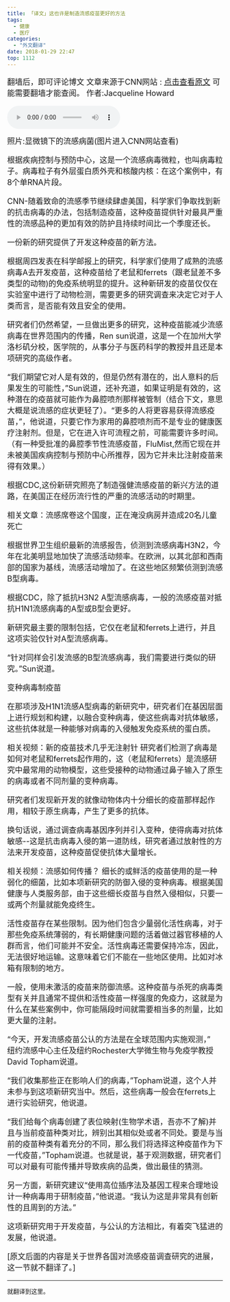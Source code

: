 ```yaml
---
title: 「译文」这也许是制造流感疫苗更好的方法
tags:
  - 健康
  - 医疗
categories:
  - "外文翻译"
date: 2018-01-29 22:47
top: 1112
---
```


<font size=4>

翻墙后，即可评论博文
文章来源于CNN网站 : [点击查看原文](https://edition.cnn.com/2018/01/18/health/flu-vaccine-design-study/index.html) 可能需要翻墙才能查阅。
作者:Jacqueline Howard

</font>
<!--more-->

<audio controls="controls" name="media" style='width:264px' autoplay loop=true><source src="/musics/wish.mp3"></audio>

<font size=4>
照片:显微镜下的流感病菌(图片进入CNN网站查看)

根据疾病控制与预防中心，这是一个流感病毒微粒，也叫病毒粒子。病毒粒子有外层蛋白质外壳和核酸内核：在这个案例中，有8个单RNA片段。

CNN-随着致命的流感季节继续肆虐美国，科学家们争取找到新的抗击病毒的办法，包括制造疫苗，这种疫苗提供针对最具严重性的流感品种的更加有效的防护且持续时间比一个季度还长。

一份新的研究提供了开发这种疫苗的新方法。

根据周四发表在科学邮报上的研究，科学家们使用了成熟的流感病毒A去开发疫苗，这种疫苗给了老鼠和ferrets（跟老鼠差不多类型的动物)的免疫系统明显的提升。这种新研发的疫苗仅仅在实验室中进行了动物检测，需要更多的研究调查来决定它对于人类而言，是否能有效且安全的使用。

研究者们仍然希望，一旦做出更多的研究，这种疫苗能减少流感病毒在世界范围内的传播，Ren sun说道，这是一个在加州大学洛杉矶分校，医学院的，从事分子与医药科学的教授并且还是本项研究的高级作者。

“我们期望它对人是有效的，但是仍然有潜在的，出人意料的后果发生的可能性，”Sun说道，还补充道，如果证明是有效的，这种潜在的疫苗就可能作为鼻腔喷剂那样被管制（结合下文，意思大概是说流感的症状更轻了）。“更多的人将更容易获得流感疫苗，”，他说道，只要它作为家用的鼻腔喷剂而不是专业的健康医疗注射剂。但是，它在进入许可流程之前，可能需要许多时间。（有一种受批准的鼻腔季节性流感疫苗，FluMist,然而它现在并未被美国疾病控制与预防中心所推荐，因为它并未比注射疫苗来得有效果。）

根据CDC,这份新研究照亮了制造强健流感疫苗的新兴方法的道路，在美国正在经历流行性的严重的流感活动的时期里。

相关文章：流感席卷这个国度，正在淹没病房并造成20名儿童死亡

根据世界卫生组织最新的流感报告，侦测到流感病毒H3N2，今年在北美明显地加快了流感活动频率。在欧洲，以其北部和西南部的国家为基线，流感活动增加了。在这些地区频繁侦测到流感B型病毒。

根据CDC，除了抵抗H3N2 A型流感病毒，一般的流感疫苗对抵抗H1N1流感病毒的A型或B型会更好。

新研究最主要的限制包括，它仅在老鼠和ferrets上进行，并且这项实验仅针对A型流感病毒。

“针对同样会引发流感的B型流感病毒，我们需要进行类似的研究。”Sun说道。

变种病毒制疫苗

在那项涉及H1N1流感A型病毒的新研究中，研究者们在基因层面上进行规划和构建，以融合变种病毒，使这些病毒对抗体敏感，这些抗体就是一种能够对病毒的入侵触发免疫系统的蛋白质。

相关视频：新的疫苗技术几乎无注射针
研究者们检测了病毒是如何对老鼠和ferrets起作用的，这（老鼠和ferrets）是流感研究中最常用的动物模型，这些受接种的动物通过鼻子输入了原生的病毒或者不同剂量的变种病毒。

研究者们发现新开发的就像动物体内十分细长的疫苗那样起作用，相较于原生病毒，产生了更多的抗体。

换句话说，通过调查病毒基因序列并引入变种，使得病毒对抗体敏感--这是抗击病毒入侵的第一道防线，研究者通过放射性的方法来开发疫苗，这种疫苗促使抗体大量增长。

相关视频：流感如何传播？
细长的或鲜活的疫苗使用的是一种弱化的细菌，比如本项新研究的防御入侵的变种病毒。根据美国健康与人类服务部，由于这些细长疫苗与自然入侵相似，只要一或两个剂量就能免疫终生。

活性疫苗存在某些限制。因为他们包含少量弱化活性病毒，对于那些免疫系统薄弱的，有长期健康问题的活着做过器官移植的人群而言，他们可能并不安全。活性病毒还需要保持冷冻，因此，无法很好地运输。这意味着它们不能在一些地区使用。比如对冰箱有限制的地方。

一般，使用未激活的疫苗来防御流感。这种疫苗与杀死的病毒类型有关并且通常不提供和活性疫苗一样强度的免疫力，这就是为什么在某些案例中，你可能隔段时间就需要相当多的剂量，比如更大量的注射。

“今天，开发流感疫苗公认的方法是在全球范围内实施观测，”　纽约流感中心主任及纽约Rochester大学微生物与免疫学教授David Topham说道。

“我们收集那些正在影响人们的病毒，”Topham说道，这个人并未参与到这项新研究当中。然后，这些病毒一般会在ferrets上进行实验研究，他说道。

“我们给每个病毒创建了表位映射(生物学术语，吾亦不了解)并且与当前疫苗种类对比，辨别出其相似处或者不同处。要是与当前的疫苗种类有着充分的不同，那么我们将选择这种疫苗作为下一代疫苗，”Topham说道。也就是说，基于观测数据，研究者们可以对最有可能传播并导致疾病的品类，做出最佳的猜测。

另一方面，新研究建议“使用高位插序法及基因工程来合理地设计一种病毒用于研制疫苗，”他说道。“我认为这是非常具有创新性的且周到的方法。”

这项新研究用于开发疫苗，与公认的方法相比，有着突飞猛进的发展，他说道。


[原文后面的内容是关于世界各国对流感疫苗调查研究的进展，这一节就不翻译了。]

</font>

***

就翻译到这里。
